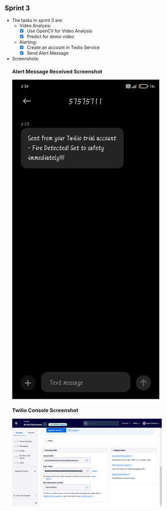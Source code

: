 ## Sprint 3 
- The tasks in sprint 3 are:
    - Video Analysis:
      - [x] Use OpenCV for Video Analysis
      - [x] Predict for demo video
    - Alerting:
      - [x] Create an account in Twilio Service
      - [x] Send Alert Message
- Screenshots:
  <br>
  <h3>Alert Message Received Screenshot</h3>
  <img src="https://github.com/IBM-EPBL/IBM-Project-5474-1658766683/blob/main/Project%20Development%20Phase/Sprint%203/1668042702787.jpg?raw=true">
  <br>
  <h3> Twilio Console Screenshot</h3>
  <img src="https://github.com/IBM-EPBL/IBM-Project-5474-1658766683/blob/main/Project%20Development%20Phase/Sprint%203/Twilio%20Account%20Screenshot.png?raw=true">
